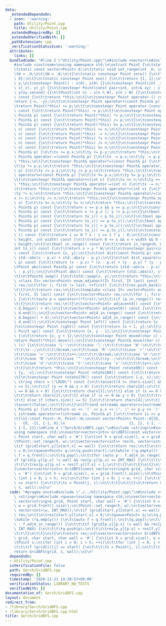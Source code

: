 ```yaml
---
data:
  _extendedDependsOn:
  - icon: ':warning:'
    path: Utility/Point.cpp
    title: Utility/Point.cpp
  _extendedRequiredBy: []
  _extendedVerifiedWith: []
  _pathExtension: cpp
  _verificationStatusIcon: ':warning:'
  attributes:
    links: []
  bundledCode: "#line 2 \"Utility/Point.cpp\"\n#include <vector>\n#include <utility>\n\
    #include <iostream>\nusing namespace std;\n\nstruct Point {\n\tstatic int H, W;\n\
    \tstatic const vector<Point> d;\n\tstatic void set_range(int _H, int _W) {\n\t\
    \tH = _H;\n\t\tW = _W;\n\t}\n\tstatic constexpr Point zero() {\n\t\treturn {0,\
    \ 0};\n\t}\n\tstatic constexpr Point one() {\n\t\treturn {1, 1};\n\t}\n\tint x,\
    \ y;\n\tconstexpr Point() : x(0), y(0) {}\n\tconstexpr Point(int _x, int _y) :\
    \ x(_x), y(_y) {}\n\tconstexpr Point(const pair<int, int>& xy) : x(xy.first),\
    \ y(xy.second) {}\n\tPoint(int n) : x(n % W), y(n / W) {}\n\tconstexpr Point operator+()\
    \ const {\n\t\treturn *this;\n\t}\n\tconstexpr Point operator-() const {\n\t\t\
    return {-x, -y};\n\t}\n\tconstexpr Point operator+(const Point& p) const {\n\t\
    \treturn Point(*this) += p;\n\t}\n\tconstexpr Point operator-(const Point& p)\
    \ const {\n\t\treturn Point(*this) -= p;\n\t}\n\tconstexpr Point operator*(const\
    \ Point& p) const {\n\t\treturn Point(*this) *= p;\n\t}\n\tconstexpr Point operator/(const\
    \ Point& p) const {\n\t\treturn Point(*this) /= p;\n\t}\n\tconstexpr Point operator%(const\
    \ Point& p) const {\n\t\treturn Point(*this) %= p;\n\t}\n\tconstexpr Point operator+(int\
    \ n) const {\n\t\treturn Point(*this) += n;\n\t}\n\tconstexpr Point operator-(int\
    \ n) const {\n\t\treturn Point(*this) -= n;\n\t}\n\tconstexpr Point operator*(int\
    \ n) const {\n\t\treturn Point(*this) *= n;\n\t}\n\tconstexpr Point operator/(int\
    \ n) const {\n\t\treturn Point(*this) /= n;\n\t}\n\tconstexpr Point operator%(int\
    \ n) const {\n\t\treturn Point(*this) %= n;\n\t}\n\tconstexpr Point& operator+=(const\
    \ Point& p) {\n\t\tx += p.x;\n\t\ty += p.y;\n\t\treturn *this;\n\t}\n\tconstexpr\
    \ Point& operator-=(const Point& p) {\n\t\tx -= p.x;\n\t\ty -= p.y;\n\t\treturn\
    \ *this;\n\t}\n\tconstexpr Point& operator*=(const Point& p) {\n\t\tx *= p.x;\n\
    \t\ty *= p.y;\n\t\treturn *this;\n\t}\n\tconstexpr Point& operator/=(const Point&\
    \ p) {\n\t\tx /= p.x;\n\t\ty /= p.y;\n\t\treturn *this;\n\t}\n\tconstexpr Point&\
    \ operator%=(const Point& p) {\n\t\tx %= p.x;\n\t\ty %= p.y;\n\t\treturn *this;\n\
    \t}\n\tconstexpr Point& operator+=(int n) {\n\t\tx += n;\n\t\ty += n;\n\t\treturn\
    \ *this;\n\t}\n\tconstexpr Point& operator-=(int n) {\n\t\tx -= n;\n\t\ty -= n;\n\
    \t\treturn *this;\n\t}\n\tconstexpr Point& operator*=(int n) {\n\t\tx *= n;\n\t\
    \ty *= n;\n\t\treturn *this;\n\t}\n\tconstexpr Point& operator/=(int n) {\n\t\t\
    x /= n;\n\t\ty /= n;\n\t\treturn *this;\n\t}\n\tconstexpr Point& operator%=(int\
    \ n) {\n\t\tx %= n;\n\t\ty %= n;\n\t\treturn *this;\n\t}\n\tconstexpr bool operator==(const\
    \ Point& p) const {\n\t\treturn x == p.x && y == p.y;\n\t}\n\tconstexpr bool operator!=(const\
    \ Point& p) const {\n\t\treturn x != p.x || y != p.y;\n\t}\n\tbool operator<(const\
    \ Point& p) const {\n\t\treturn to_i() < p.to_i();\n\t}\n\tbool operator<=(const\
    \ Point& p) const {\n\t\treturn to_i() <= p.to_i();\n\t}\n\tbool operator>(const\
    \ Point& p) const {\n\t\treturn to_i() > p.to_i();\n\t}\n\tbool operator>=(const\
    \ Point& p) const {\n\t\treturn to_i() >= p.to_i();\n\t}\n\tconstexpr int operator[](int\
    \ i) const {\n\t\treturn i == 0 ? x : i == 1 ? y : 0;\n\t}\n\tconstexpr bool in_range(int\
    \ height, int width) const {\n\t\treturn 0 <= x && x < width && 0 <= y && y <\
    \ height;\n\t}\n\tbool in_range() const {\n\t\treturn in_range(H, W);\n\t}\n\t\
    int to_i() const {\n\t\treturn x + y * W;\n\t}\n\tconstexpr pair<int, int> to_pair()\
    \ const {\n\t\treturn {x, y};\n\t}\n\tint dist(const Point& p) const {\n\t\treturn\
    \ std::abs(x - p.x) + std::abs(y - p.y);\n\t}\n\tint dist_square(const Point&\
    \ p) const {\n\t\treturn (x - p.x) * (x - p.x) + (y - p.y) * (y - p.y);\n\t}\n\
    \tPoint abs(const Point& p) const {\n\t\treturn {std::abs(x - p.x), std::abs(y\
    \ - p.y)};\n\t}\n\tPoint abs() const {\n\t\treturn {std::abs(x), std::abs(y)};\n\
    \t}\n\tPoint& swap() {\n\t\tstd::swap(x, y);\n\t\treturn *this;\n\t}\n\n\ttemplate\
    \ <class It> vector<Point> enum_adjanect(It first, It last) const {\n\t\tvector<Point>\
    \ res;\n\t\tfor (; first != last; ++first) {\n\t\t\tres.push_back(operator+(*first));\n\
    \t\t}\n\t\treturn res;\n\t}\n\ttemplate <class It> vector<Point> enum_adj_in_range(It\
    \ first, It last) const {\n\t\tvector<Point> res;\n\t\tfor (; first != last; ++first)\
    \ {\n\t\t\tauto p = operator+(*first);\n\t\t\tif (p.in_range()) res.push_back(p);\n\
    \t\t}\n\t\treturn res;\n\t}\n\tvector<Point> adjacent4() const {\n\t\treturn enum_adjanect(d.begin(),\
    \ d.begin() + 4);\n\t}\n\tvector<Point> adjacent8() const {\n\t\treturn enum_adjanect(d.begin(),\
    \ d.end());\n\t}\n\tvector<Point> adj4_in_range() const {\n\t\treturn enum_adj_in_range(d.begin(),\
    \ d.begin() + 4);\n\t}\n\tvector<Point> adj8_in_range() const {\n\t\treturn enum_adj_in_range(d.begin(),\
    \ d.end());\n\t}\n\tconstexpr Point left() const {\n\t\treturn {x - 1, y};\n\t\
    }\n\tconstexpr Point right() const {\n\t\treturn {x + 1, y};\n\t}\n\tconstexpr\
    \ Point up() const {\n\t\treturn {x, y - 1};\n\t}\n\tconstexpr Point down() const\
    \ {\n\t\treturn {x, y + 1};\n\t}\n\tconstexpr Point moved(char c) const {\n\t\t\
    return Point(*this).move(c);\n\t}\n\tconstexpr Point& move(char c) {\n\t\tswitch\
    \ (c) {\n\t\t\tcase 'L':\n\t\t\tcase 'l':\n\t\t\tcase 'W':\n\t\t\tcase '>':\n\t\
    \t\t\tx--;\n\t\t\t\tbreak;\n\t\t\tcase 'R':\n\t\t\tcase 'r':\n\t\t\tcase 'E':\n\
    \t\t\tcase '<':\n\t\t\t\tx++;\n\t\t\t\tbreak;\n\t\t\tcase 'U':\n\t\t\tcase 'u':\n\
    \t\t\tcase 'N':\n\t\t\tcase '^':\n\t\t\t\ty--;\n\t\t\t\tbreak;\n\t\t\tcase 'D':\n\
    \t\t\tcase 'd':\n\t\t\tcase 'S':\n\t\t\tcase 'v':\n\t\t\t\ty++;\n\t\t\t\tbreak;\n\
    \t\t}\n\t\treturn *this;\n\t}\n\tconstexpr Point rotate90() const {\n\t\treturn\
    \ {y, -x};\n\t}\n\tconstexpr Point rotate180() const {\n\t\treturn {-x, -y};\n\
    \t}\n\tconstexpr Point rotate270() const {\n\t\treturn {-y, x};\n\t}\n\tchar to_direction_char(const\
    \ string chars = \"LRUD\") const {\n\t\tassert(4 <= chars.size() && chars.size()\
    \ <= 5);\n\t\tif (y == 0 && x < 0) {\n\t\t\treturn chars[0];\n\t\t} else if (y\
    \ == 0 && x > 0) {\n\t\t\treturn chars[1];\n\t\t} else if (x == 0 && y < 0) {\n\
    \t\t\treturn chars[2];\n\t\t} else if (x == 0 && y > 0) {\n\t\t\treturn chars[3];\n\
    \t\t} else if (chars.size() == 5) {\n\t\t\treturn chars[4];\n\t\t} else {\n\t\t\
    \tassert(false);\n\t\t}\n\t}\n\tfriend ostream& operator<<(ostream& os, const\
    \ Point& p) {\n\t\treturn os << '(' << p.x << \", \" << p.y << ')';\n\t}\n\tfriend\
    \ istream& operator>>(istream& is, Point& p) {\n\t\treturn is >> p.y >> p.x;\n\
    \t}\n};\nint Point::H, Point::W;\nconst vector<Point> Point::d{{0, 1}, {1, 0},\
    \   {0, -1}, {-1, 0},\n                             {1, 1}, {-1, -1}, {1, -1},\
    \ {-1, 1}};\n#line 4 \"Serch/GridBFS.cpp\"\n#include <string>\n#include <queue>\n\
    using namespace std;\n\nvector<vector<int>> GridBFS(const vector<string>& grid,\
    \ Point start, char wall = '#') {\n\tint h = grid.size(), w = grid.front().size();\n\
    \tPoint::set_range(h, w);\n\tvector<vector<int>> res(h, vector<int>(w, INT_MAX));\n\
    \tif (grid[start.y][start.x] == wall) {\n\t\treturn res;\n\t}\n\tres[start.y][start.x]\
    \ = 0;\n\tqueue<Point> q;\n\tq.push(start);\n\twhile (!q.empty()) {\n\t\tauto\
    \ f = q.front();\n\t\tq.pop();\n\t\tfor (auto p : f.adj4_in_range()) {\n\t\t\t\
    if (grid[p.y][p.x] != wall && res[p.y][p.x] == INT_MAX) {\n\t\t\t\tq.push(p);\n\
    \t\t\t\tres[p.y][p.x] = res[f.y][f.x] + 1;\n\t\t\t}\n\t\t}\n\t}\n\treturn res;\n\
    }\nvector<vector<int>> GridBFS(const vector<string>& grid, char start, char wall\
    \ = '#') {\n\tint h = grid.size(), w = grid.front().size();\n\tPoint s;\n\tfor\
    \ (int i = 0; i < h; ++i)\n\t\tfor (int j = 0; j < w; ++j) {\n\t\t\tif (grid[i][j]\
    \ == start) {\n\t\t\t\ts = Point(j, i);\n\t\t\t}\n\t\t}\n\treturn GridBFS(grid,\
    \ s, wall);\n}\n"
  code: "#pragma once\n#include \"./../Utility/Point.cpp\"\n#include <vector>\n#include\
    \ <string>\n#include <queue>\nusing namespace std;\n\nvector<vector<int>> GridBFS(const\
    \ vector<string>& grid, Point start, char wall = '#') {\n\tint h = grid.size(),\
    \ w = grid.front().size();\n\tPoint::set_range(h, w);\n\tvector<vector<int>> res(h,\
    \ vector<int>(w, INT_MAX));\n\tif (grid[start.y][start.x] == wall) {\n\t\treturn\
    \ res;\n\t}\n\tres[start.y][start.x] = 0;\n\tqueue<Point> q;\n\tq.push(start);\n\
    \twhile (!q.empty()) {\n\t\tauto f = q.front();\n\t\tq.pop();\n\t\tfor (auto p\
    \ : f.adj4_in_range()) {\n\t\t\tif (grid[p.y][p.x] != wall && res[p.y][p.x] ==\
    \ INT_MAX) {\n\t\t\t\tq.push(p);\n\t\t\t\tres[p.y][p.x] = res[f.y][f.x] + 1;\n\
    \t\t\t}\n\t\t}\n\t}\n\treturn res;\n}\nvector<vector<int>> GridBFS(const vector<string>&\
    \ grid, char start, char wall = '#') {\n\tint h = grid.size(), w = grid.front().size();\n\
    \tPoint s;\n\tfor (int i = 0; i < h; ++i)\n\t\tfor (int j = 0; j < w; ++j) {\n\
    \t\t\tif (grid[i][j] == start) {\n\t\t\t\ts = Point(j, i);\n\t\t\t}\n\t\t}\n\t\
    return GridBFS(grid, s, wall);\n}\n"
  dependsOn:
  - Utility/Point.cpp
  isVerificationFile: false
  path: Serch/GridBFS.cpp
  requiredBy: []
  timestamp: '2020-11-21 14:30:57+09:00'
  verificationStatus: LIBRARY_NO_TESTS
  verifiedWith: []
documentation_of: Serch/GridBFS.cpp
layout: document
redirect_from:
- /library/Serch/GridBFS.cpp
- /library/Serch/GridBFS.cpp.html
title: Serch/GridBFS.cpp
---
```

